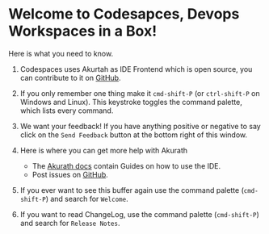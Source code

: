 # Welcome to Codesapces, Devops Workspaces in a Box!

Here is what you need to know.

1. Codespaces uses Akurtah as IDE Frontend which  is open source, you can contribute to it on [GitHub](https://github.com/codespaces-io/akurath).

2. If you only remember one thing make it `cmd-shift-P` (or `ctrl-shift-P` on Windows and Linux). This keystroke toggles
   the command palette, which lists every command.

3. We want your feedback! If you have anything positive or negative to say click
   on the `Send Feedback` button at the bottom right of this window.

4. Here is where you can get more help with Akurath

   * The [Akurath docs](http://help.akurath.io/) contain Guides on how to use the IDE.
   * Post issues on [GitHub](https://github.com/FriendCode/akurath/issues).

5. If you ever want to see this buffer again use the command palette
   (`cmd-shift-P`) and search for `Welcome`.

6. If you want to read ChangeLog, use the command palette
   (`cmd-shift-P`) and search for `Release Notes`.